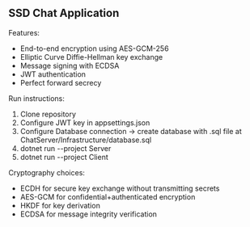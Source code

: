 ## SSD Chat Application

Features:
- End-to-end encryption using AES-GCM-256
- Elliptic Curve Diffie-Hellman key exchange
- Message signing with ECDSA
- JWT authentication
- Perfect forward secrecy

Run instructions:
1. Clone repository
2. Configure JWT key in appsettings.json
3. Configure Database connection -> create database with .sql file at ChatServer/Infrastructure/database.sql 
4. dotnet run --project Server
5. dotnet run --project Client

Cryptography choices:
- ECDH for secure key exchange without transmitting secrets
- AES-GCM for confidential+authenticated encryption
- HKDF for key derivation
- ECDSA for message integrity verification
